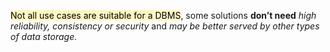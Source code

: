 <mark style="background: #FFF3A3A6;">Not all use cases are suitable for a DBMS</mark>,
	 some solutions **don’t need**
	  *high reliability, consistency or security* and *may be better served by other types of data storage.*